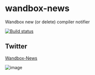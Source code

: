 # wandbox-news

Wandbox new (or delete) compiler notifier

[![Build status](https://ci.appveyor.com/api/projects/status/jmfrj02w7hm0u7ut?svg=true)](https://ci.appveyor.com/project/srz-zumix/wandbox-news)

## Twitter

[Wandbox-News](https://twitter.com/Wandbox_News)

![image](https://user-images.githubusercontent.com/1439172/80100560-12d3e580-85ab-11ea-8796-46f720792f76.png)
